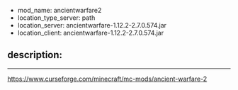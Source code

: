 - mod_name: ancientwarfare2
- location_type_server: path
- location_server: ancientwarfare-1.12.2-2.7.0.574.jar
- location_client: ancientwarfare-1.12.2-2.7.0.574.jar

description:
---
---
https://www.curseforge.com/minecraft/mc-mods/ancient-warfare-2
